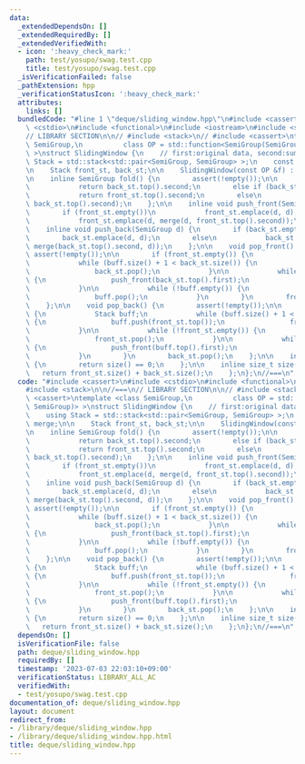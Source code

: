 ```yaml
---
data:
  _extendedDependsOn: []
  _extendedRequiredBy: []
  _extendedVerifiedWith:
  - icon: ':heavy_check_mark:'
    path: test/yosupo/swag.test.cpp
    title: test/yosupo/swag.test.cpp
  _isVerificationFailed: false
  _pathExtension: hpp
  _verificationStatusIcon: ':heavy_check_mark:'
  attributes:
    links: []
  bundledCode: "#line 1 \"deque/sliding_window.hpp\"\n#include <cassert>\n#include\
    \ <cstdio>\n#include <functional>\n#include <iostream>\n#include <stack>\n\n//===\n\
    // LIBRARY SECTION\n\n// #include <stack>\n// #include <cassert>\ntemplate <class\
    \ SemiGroup,\n          class OP = std::function<SemiGroup(SemiGroup, SemiGroup)>\
    \ >\nstruct SlidingWindow {\n    // first:original data, second:sum\n    using\
    \ Stack = std::stack<std::pair<SemiGroup, SemiGroup> >;\n    const OP merge;\n\
    \n    Stack front_st, back_st;\n\n    SlidingWindow(const OP &f) : merge(f){};\n\
    \n    inline SemiGroup fold() {\n        assert(!empty());\n\n        if (front_st.empty())\n\
    \            return back_st.top().second;\n        else if (back_st.empty())\n\
    \            return front_st.top().second;\n        else\n            return merge(front_st.top().second,\
    \ back_st.top().second);\n    };\n\n    inline void push_front(SemiGroup d) {\n\
    \        if (front_st.empty())\n            front_st.emplace(d, d);\n        else\n\
    \            front_st.emplace(d, merge(d, front_st.top().second));\n    };\n\n\
    \    inline void push_back(SemiGroup d) {\n        if (back_st.empty())\n    \
    \        back_st.emplace(d, d);\n        else\n            back_st.emplace(d,\
    \ merge(back_st.top().second, d));\n    };\n\n    void pop_front() {\n       \
    \ assert(!empty());\n\n        if (front_st.empty()) {\n            Stack buff;\n\
    \            while (buff.size() + 1 < back_st.size()) {\n                buff.push(back_st.top());\n\
    \                back_st.pop();\n            }\n\n            while (!back_st.empty())\
    \ {\n                push_front(back_st.top().first);\n                back_st.pop();\n\
    \            }\n\n            while (!buff.empty()) {\n                push_back(buff.top().first);\n\
    \                buff.pop();\n            }\n        }\n        front_st.pop();\n\
    \    };\n\n    void pop_back() {\n        assert(!empty());\n\n        if (back_st.empty())\
    \ {\n            Stack buff;\n            while (buff.size() + 1 < front_st.size())\
    \ {\n                buff.push(front_st.top());\n                front_st.pop();\n\
    \            }\n\n            while (!front_st.empty()) {\n                push_back(front_st.top().first);\n\
    \                front_st.pop();\n            }\n\n            while (!buff.empty())\
    \ {\n                push_front(buff.top().first);\n                buff.pop();\n\
    \            }\n        }\n        back_st.pop();\n    };\n\n    inline bool empty()\
    \ {\n        return size() == 0;\n    };\n\n    inline size_t size() {\n     \
    \   return front_st.size() + back_st.size();\n    };\n};\n//===\n"
  code: "#include <cassert>\n#include <cstdio>\n#include <functional>\n#include <iostream>\n\
    #include <stack>\n\n//===\n// LIBRARY SECTION\n\n// #include <stack>\n// #include\
    \ <cassert>\ntemplate <class SemiGroup,\n          class OP = std::function<SemiGroup(SemiGroup,\
    \ SemiGroup)> >\nstruct SlidingWindow {\n    // first:original data, second:sum\n\
    \    using Stack = std::stack<std::pair<SemiGroup, SemiGroup> >;\n    const OP\
    \ merge;\n\n    Stack front_st, back_st;\n\n    SlidingWindow(const OP &f) : merge(f){};\n\
    \n    inline SemiGroup fold() {\n        assert(!empty());\n\n        if (front_st.empty())\n\
    \            return back_st.top().second;\n        else if (back_st.empty())\n\
    \            return front_st.top().second;\n        else\n            return merge(front_st.top().second,\
    \ back_st.top().second);\n    };\n\n    inline void push_front(SemiGroup d) {\n\
    \        if (front_st.empty())\n            front_st.emplace(d, d);\n        else\n\
    \            front_st.emplace(d, merge(d, front_st.top().second));\n    };\n\n\
    \    inline void push_back(SemiGroup d) {\n        if (back_st.empty())\n    \
    \        back_st.emplace(d, d);\n        else\n            back_st.emplace(d,\
    \ merge(back_st.top().second, d));\n    };\n\n    void pop_front() {\n       \
    \ assert(!empty());\n\n        if (front_st.empty()) {\n            Stack buff;\n\
    \            while (buff.size() + 1 < back_st.size()) {\n                buff.push(back_st.top());\n\
    \                back_st.pop();\n            }\n\n            while (!back_st.empty())\
    \ {\n                push_front(back_st.top().first);\n                back_st.pop();\n\
    \            }\n\n            while (!buff.empty()) {\n                push_back(buff.top().first);\n\
    \                buff.pop();\n            }\n        }\n        front_st.pop();\n\
    \    };\n\n    void pop_back() {\n        assert(!empty());\n\n        if (back_st.empty())\
    \ {\n            Stack buff;\n            while (buff.size() + 1 < front_st.size())\
    \ {\n                buff.push(front_st.top());\n                front_st.pop();\n\
    \            }\n\n            while (!front_st.empty()) {\n                push_back(front_st.top().first);\n\
    \                front_st.pop();\n            }\n\n            while (!buff.empty())\
    \ {\n                push_front(buff.top().first);\n                buff.pop();\n\
    \            }\n        }\n        back_st.pop();\n    };\n\n    inline bool empty()\
    \ {\n        return size() == 0;\n    };\n\n    inline size_t size() {\n     \
    \   return front_st.size() + back_st.size();\n    };\n};\n//===\n"
  dependsOn: []
  isVerificationFile: false
  path: deque/sliding_window.hpp
  requiredBy: []
  timestamp: '2023-07-03 22:03:10+09:00'
  verificationStatus: LIBRARY_ALL_AC
  verifiedWith:
  - test/yosupo/swag.test.cpp
documentation_of: deque/sliding_window.hpp
layout: document
redirect_from:
- /library/deque/sliding_window.hpp
- /library/deque/sliding_window.hpp.html
title: deque/sliding_window.hpp
---
```

